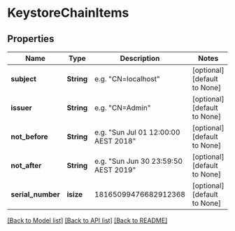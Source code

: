 # KeystoreChainItems

## Properties
Name | Type | Description | Notes
------------ | ------------- | ------------- | -------------
**subject** | **String** | e.g. \"CN=localhost\" | [optional] [default to None]
**issuer** | **String** | e.g. \"CN=Admin\" | [optional] [default to None]
**not_before** | **String** | e.g. \"Sun Jul 01 12:00:00 AEST 2018\" | [optional] [default to None]
**not_after** | **String** | e.g. \"Sun Jun 30 23:59:50 AEST 2019\" | [optional] [default to None]
**serial_number** | **isize** | 18165099476682912368 | [optional] [default to None]

[[Back to Model list]](../README.md#documentation-for-models) [[Back to API list]](../README.md#documentation-for-api-endpoints) [[Back to README]](../README.md)


